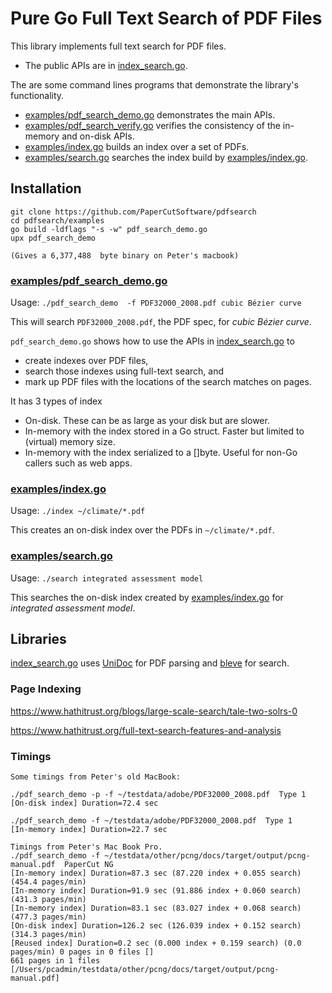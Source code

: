 # Pure Go Full Text Search of PDF Files

This library implements full text search for PDF files.
* The public APIs are in [index_search.go](index_search.go).

The are some command lines programs that demonstrate the library's functionality.
* [examples/pdf_search_demo.go](examples/pdf_search_demo.go) demonstrates the main APIs.
* [examples/pdf_search_verify.go](examples/pdf_search_verify.go) verifies the consistency of the
  in-memory and on-disk APIs.
* [examples/index.go](examples/index.go) builds an index over a set of PDFs.
* [examples/search.go](examples/sear.go) searches the index build by [examples/index.go](examples/index.go).

## Installation

    git clone https://github.com/PaperCutSoftware/pdfsearch
    cd pdfsearch/examples
    go build -ldflags "-s -w" pdf_search_demo.go
    upx pdf_search_demo

    (Gives a 6,377,488  byte binary on Peter's macbook)

### [examples/pdf_search_demo.go](examples/pdf_search_demo.go)

Usage: `./pdf_search_demo  -f PDF32000_2008.pdf cubic Bézier curve`

This will search `PDF32000_2008.pdf`, the PDF spec, for _cubic Bézier curve_.

`pdf_search_demo.go` shows how to use the APIs in [index_search.go](index_search.go) to
* create indexes over PDF files,
* search those indexes using full-text search, and
* mark up PDF files with the locations of the search matches on pages.

It has 3 types of index
* On-disk. These can be as large as your disk but are slower.
* In-memory with the index stored in a Go struct. Faster but limited to (virtual) memory size.
* In-memory with the index serialized to a []byte. Useful for non-Go callers such as web apps.

### [examples/index.go](examples/index.go)

Usage: `./index ~/climate/*.pdf`

This creates an on-disk index over the PDFs in `~/climate/*.pdf`.

### [examples/search.go](examples/search.go)

Usage: `./search integrated assessment model`

This searches the on-disk index created by [examples/index.go](examples/index.go)
for _integrated assessment model_.

## Libraries

[index_search.go](index_search.go) uses [UniDoc](https://unidoc.io/) for PDF parsing and [bleve](http://github.com/blevesearch/bleve) for search.


### Page Indexing
https://www.hathitrust.org/blogs/large-scale-search/tale-two-solrs-0

https://www.hathitrust.org/full-text-search-features-and-analysis

### Timings

	Some timings from Peter's old MacBook:

	./pdf_search_demo -p -f ~/testdata/adobe/PDF32000_2008.pdf  Type 1
	[On-disk index] Duration=72.4 sec

	./pdf_search_demo -f ~/testdata/adobe/PDF32000_2008.pdf  Type 1
	[In-memory index] Duration=22.7 sec

	Timings from Peter's Mac Book Pro.
	./pdf_search_demo -f ~/testdata/other/pcng/docs/target/output/pcng-manual.pdf  PaperCut NG
	[In-memory index] Duration=87.3 sec (87.220 index + 0.055 search) (454.4 pages/min)
	[In-memory index] Duration=91.9 sec (91.886 index + 0.060 search) (431.3 pages/min)
	[In-memory index] Duration=83.1 sec (83.027 index + 0.068 search) (477.3 pages/min)
	[On-disk index] Duration=126.2 sec (126.039 index + 0.152 search) (314.3 pages/min)
	[Reused index] Duration=0.2 sec (0.000 index + 0.159 search) (0.0 pages/min) 0 pages in 0 files []
	661 pages in 1 files [/Users/pcadmin/testdata/other/pcng/docs/target/output/pcng-manual.pdf]
